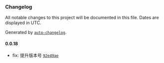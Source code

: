 ### Changelog

All notable changes to this project will be documented in this file. Dates are displayed in UTC.

Generated by [`auto-changelog`](https://github.com/CookPete/auto-changelog).

#### 0.0.18

- fix: 提升版本号 [`92e49ae`](https://github.com/OSpoon/verify-release-it/commit/92e49aebf9328cc9616cb70473d417ea1e1ca764)
